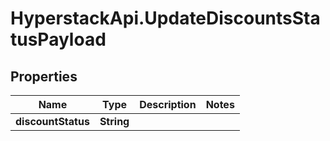 # HyperstackApi.UpdateDiscountsStatusPayload

## Properties

Name | Type | Description | Notes
------------ | ------------- | ------------- | -------------
**discountStatus** | **String** |  | 


